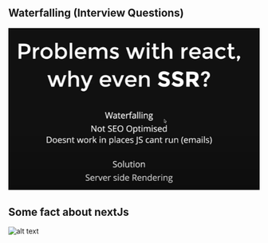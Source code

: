 ## Waterfalling (Interview Questions)
![alt text](images/image3.png)


## Some fact about nextJs
![alt text](image/image4.png)